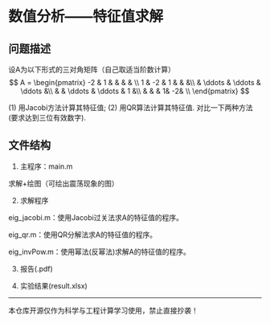# 数值分析——特征值求解

## 问题描述

设A为以下形式的三对角矩阵（自己取适当阶数计算）
$$
A =
\begin{pmatrix}
-2 & 1 & & & & \\
1 & -2 & 1 & &  &\\
 & \ddots & \ddots & \ddots &\\
 & & \ddots & \ddots & 1 &\\
 & & & 1& -2& \\
\end{pmatrix}
$$

(1) 用Jacobi方法计算其特征值;
(2) 用QR算法计算其特征值.
对比一下两种方法(要求达到三位有效数字).

## 文件结构

1. 主程序：main.m

求解+绘图（可绘出震荡现象的图）

2. 求解程序

eig_jacobi.m：使用Jacobi过关法求A的特征值的程序。

eig_qr.m：使用QR分解法求A的特征值的程序。

eig_invPow.m：使用幂法(反幂法)求解A的特征值的程序。

3. 报告(.pdf)

4. 实验结果(result.xlsx)



---

本仓库开源仅作为科学与工程计算学习使用，禁止直接抄袭！
